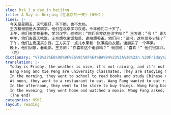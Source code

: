 ```yaml
---
slug: hsk_1_a_day_in_beijing
title: A Day in Beijing (在北京的一天) [HSK1]
lines: |-
  今天是星期五，天气很好，不下雨，也不太热。
  王方和谢朋是大学同学。他们在北京学习汉语。今年他们二十岁了。
  上午，他们去学校看书，学习汉字。老师问：“你们会写这些汉字吗？” 王方说：“会！” 谢朋说：“不太会。” 老师笑了，说：“没关系。”
  中午，他们去饭店吃饭。王方想吃米饭和菜，谢朋想喝茶。他们问：“请问，这些菜多少钱？” 先生说：“不多，一个菜八块，一个杯子三块。” 他们说：“好，我们买这些。”
  下午，他们去商店买东西。王方买了一点儿水果和一张漂亮的衣服。谢朋买了一个苹果。
  晚上，他们回家，看电影。王方问：“你喜欢这个电影吗？” 谢朋说：“喜欢！” 他们很高兴。
  （完）
dictionary: "%7B%22%E6%98%9F%E6%9C%9F%E4%BA%94%22%3A%20%22n.%20Friday%22%2C%20%22%E5%A4%A9%E6%B0%94%22%3A%20%22n.%20weather%22%2C%20%22%E4%B8%8D%E4%B8%8B%E9%9B%A8%22%3A%20%22phr.%20not%20raining%22%2C%20%22%E5%A4%AA%E7%83%AD%22%3A%20%22adj.%20too%20hot%22%2C%20%22%E5%A4%A7%E5%AD%A6%22%3A%20%22n.%20university%22%2C%20%22%E5%90%8C%E5%AD%A6%22%3A%20%22n.%20classmate%22%2C%20%22%E5%8C%97%E4%BA%AC%22%3A%20%22n.%20Beijing%22%2C%20%22%E5%AD%A6%E4%B9%A0%22%3A%20%22v.%20to%20study%22%2C%20%22%E6%B1%89%E8%AF%AD%22%3A%20%22n.%20Chinese%20language%22%2C%20%22%E4%B8%8A%E5%8D%88%22%3A%20%22n.%20morning%22%2C%20%22%E5%AD%A6%E6%A0%A1%22%3A%20%22n.%20school%22%2C%20%22%E7%9C%8B%E4%B9%A6%22%3A%20%22v.%20to%20read%20books%22%2C%20%22%E6%B1%89%E5%AD%97%22%3A%20%22n.%20Chinese%20characters%22%2C%20%22%E8%80%81%E5%B8%88%22%3A%20%22n.%20teacher%22%2C%20%22%E4%BC%9A%22%3A%20%22v.%20to%20be%20able%20to%22%2C%20%22%E7%AC%91%22%3A%20%22v.%20to%20smile%2C%20to%20laugh%22%2C%20%22%E6%B2%A1%E5%85%B3%E7%B3%BB%22%3A%20%22phr.%20it%20doesn%E2%80%99t%20matter%22%2C%20%22%E4%B8%AD%E5%8D%88%22%3A%20%22n.%20noon%22%2C%20%22%E9%A5%AD%E5%BA%97%22%3A%20%22n.%20restaurant%22%2C%20%22%E5%90%83%E9%A5%AD%22%3A%20%22v.%20to%20eat%22%2C%20%22%E7%B1%B3%E9%A5%AD%22%3A%20%22n.%20rice%22%2C%20%22%E8%8F%9C%22%3A%20%22n.%20vegetables%2C%20dish%22%2C%20%22%E5%96%9D%E8%8C%B6%22%3A%20%22v.%20to%20drink%20tea%22%2C%20%22%E8%AF%B7%E9%97%AE%22%3A%20%22phr.%20Excuse%20me%2C%20may%20I%20ask%22%2C%20%22%E5%A4%9A%E5%B0%91%E9%92%B1%22%3A%20%22phr.%20how%20much%20money%22%2C%20%22%E5%85%88%E7%94%9F%22%3A%20%22n.%20waiter%2C%20gentleman%22%2C%20%22%E5%9D%97%22%3A%20%22n.%20yuan%20%28Chinese%20currency%29%22%2C%20%22%E6%9D%AF%E5%AD%90%22%3A%20%22n.%20cup%22%2C%20%22%E4%B8%8B%E5%8D%88%22%3A%20%22n.%20afternoon%22%2C%20%22%E5%95%86%E5%BA%97%22%3A%20%22n.%20store%2C%20shop%22%2C%20%22%E4%B9%B0%E4%B8%9C%E8%A5%BF%22%3A%20%22v.%20to%20buy%20things%22%2C%20%22%E6%B0%B4%E6%9E%9C%22%3A%20%22n.%20fruit%22%2C%20%22%E6%BC%82%E4%BA%AE%22%3A%20%22adj.%20pretty%2C%20beautiful%22%2C%20%22%E8%A1%A3%E6%9C%8D%22%3A%20%22n.%20clothes%22%2C%20%22%E8%8B%B9%E6%9E%9C%22%3A%20%22n.%20apple%22%2C%20%22%E6%99%9A%E4%B8%8A%22%3A%20%22n.%20evening%22%2C%20%22%E5%9B%9E%E5%AE%B6%22%3A%20%22v.%20to%20go%20home%22%2C%20%22%E7%9C%8B%E7%94%B5%E5%BD%B1%22%3A%20%22v.%20to%20watch%20a%20movie%22%2C%20%22%E5%96%9C%E6%AC%A2%22%3A%20%22v.%20to%20like%22%2C%20%22%E9%AB%98%E5%85%B4%22%3A%20%22adj.%20happy%22%7D"
translation: |-
  Today is Friday, the weather is nice, it's not raining, and it's not too hot.
  Wang Fang and Xie Peng are university classmates. They are studying Chinese in Beijing. This year they are twenty years old.
  In the morning, they went to school to read books and study Chinese characters. The teacher asked, 'Can you write these Chinese characters?' Wang Fang said, 'Yes!' Xie Peng said, 'Not very well.' The teacher smiled and said, 'It's okay.'
  At noon, they went to a restaurant to eat. Wang Fang wanted to eat rice and vegetables, and Xie Peng wanted to drink tea. They asked, 'Excuse me, how much are these dishes?' The waiter said, 'Not much, one dish is eight yuan, and one cup is three yuan.' They said, 'Okay, we'll buy these.'
  In the afternoon, they went to the store to buy things. Wang Fang bought some fruit and a beautiful piece of clothing. Xie Peng bought an apple.
  In the evening, they went home and watched a movie. Wang Fang asked, 'Do you like this movie?' Xie Peng said, 'I do!' They were very happy.
  (The end)
categories: HSK1
layout: reading
---
```

